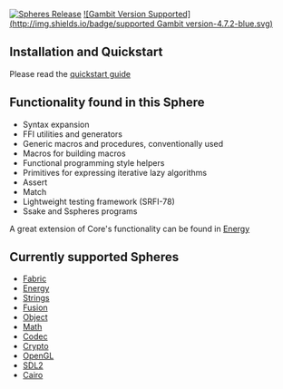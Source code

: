 [![Spheres Release](http://img.shields.io/github/release/alvatar/sphere-core.svg)](http://schemespheres.org)
[![Gambit Version Supported](http://img.shields.io/badge/supported Gambit version-4.7.2-blue.svg)](http://schemespheres.org)


## Installation and Quickstart
Please read the [quickstart guide](http://www.schemespheres.org/guides/en/quickstart)

## Functionality found in this Sphere

* Syntax expansion
* FFI utilities and generators
* Generic macros and procedures, conventionally used
* Macros for building macros
* Functional programming style helpers
* Primitives for expressing iterative lazy algorithms
* Assert
* Match
* Lightweight testing framework (SRFI-78)
* Ssake and Sspheres programs

A great extension of Core's functionality can be found in [Energy](https://github.com/alvatar/sphere-energy)

## Currently supported Spheres

* [Fabric](https://github.com/alvatar/sphere-fabric)
* [Energy](https://github.com/alvatar/sphere-energy)
* [Strings](https://github.com/alvatar/sphere-strings)
* [Fusion](https://github.com/alvatar/sphere-fusion)
* [Object](https://github.com/alvatar/sphere-object)
* [Math](https://github.com/alvatar/sphere-math)
* [Codec](https://github.com/alvatar/sphere-codec)
* [Crypto](https://github.com/alvatar/sphere-crypto)
* [OpenGL](https://github.com/alvatar/sphere-opengl)
* [SDL2](https://github.com/alvatar/sphere-sdl2)
* [Cairo](https://github.com/alvatar/sphere-cairo)

